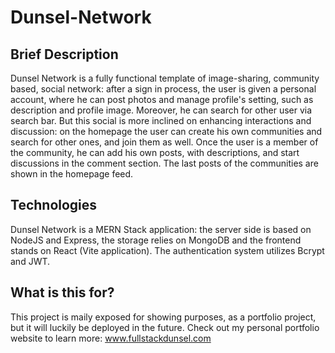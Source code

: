# Dunsel-Network

## Brief Description
Dunsel Network is a fully functional template of image-sharing, community based, social network: after a sign in process, the user is given a personal account, where he can post photos and manage profile's setting, such as description and profile image. Moreover, he can search for other user via search bar.
But this social is more inclined on enhancing interactions and discussion: on the homepage the user can create his own communities and search for other ones, and join them as well. Once the user is a member of the community, he can add his own posts, with descriptions, and start discussions in the comment section.
The last posts of the communities are shown in the homepage feed.

## Technologies
Dunsel Network is a MERN Stack application: the server side is based on NodeJS and Express, the storage relies on MongoDB and the frontend stands on React (Vite application).
The authentication system utilizes Bcrypt and JWT.

## What is this for?
This project is maily exposed for showing purposes, as a portfolio project, but it will luckily be deployed in the future.
Check out my personal portfolio website to learn more:  www.fullstackdunsel.com
